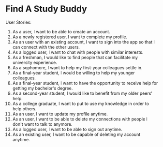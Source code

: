 # Find A Study Buddy

User Stories:
1. As a user, I want to be able to create an account.
2. As a newly registered user, I want to complete my profile.
3. As an user with an existing account, I want to sign into the app so that I can connect with the other users.
4. As a logged user, I want to chat with people with similar interests.
5. As a freshman, I would like to find people that can facilitate my university experience.
6. As a sophomore, I want to help my first-year colleagues settle in.
7. As a final-year student, I would be willing to help my younger colleagues.
8. As a final-year student, I want to have the opportunity to receive help for getting my bachelor's degree.
9. As a second-year student, I would like to benefit from my older peers' help.
10. As a college graduate, I want to put to use my knowledge in order to help others.
11. As an user, I want to update my profile anytime.
12. As an user, I want to be able to delete my connections with people I don't want to talk to anymore.
13. As a logged user, I want to be able to sign out anytime.
14. As an existing user, I want to be capable of deleting my account anytime.
